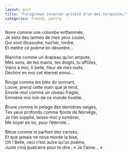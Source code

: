 ```yaml
---
layout: post
title: "Fuligineux incarnat grivelé d’un bai turquoise…"
categories: french, poetry
---
```

  
Noire comme une colombe enflammée,  
Je sens des larmes de mes yeux couler,  
Qui vont dissoudre, hacher, tordre,  
Et mettre ce poème en désordre…  
  
Blanche comme un drapeau qu’on ampute,  
Mes sens, de tes mains, tes doigts, tu affûtes,  
Viens à moi, ô belle, fleur de mes nuits,  
Déchire en moi cet éternel ennui…  
  
Rouge comme les blés du sonnant,   
Louve, prend cette main que je tend,  
Envole-moi comme un oiseau fragile,  
Emmène moi loin de ce monde hostile…  
  
Brune comme le pelage des dernières neiges,  
Tes yeux profonds comme fjords de Norvège,  
Je t’en supplie, laisse-moi y sombrer,  
Me noyer en toi, pour l’éternité…  
  
Bleue comme le parfum des cerises,   
Et que jamais ne nous morde la bise,  
Oh ! Belle, ceci n’est autre qu’un poème,  
Juste cinq quatrains pour te dire : « Je t’aime… »